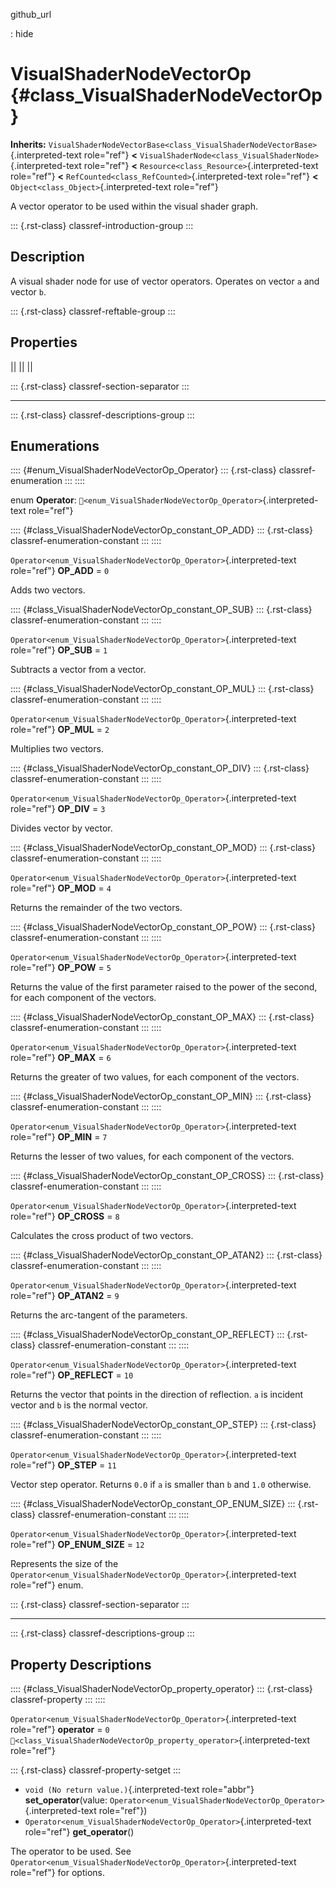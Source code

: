 github_url

:   hide

# VisualShaderNodeVectorOp {#class_VisualShaderNodeVectorOp}

**Inherits:**
`VisualShaderNodeVectorBase<class_VisualShaderNodeVectorBase>`{.interpreted-text
role="ref"} **\<**
`VisualShaderNode<class_VisualShaderNode>`{.interpreted-text role="ref"}
**\<** `Resource<class_Resource>`{.interpreted-text role="ref"} **\<**
`RefCounted<class_RefCounted>`{.interpreted-text role="ref"} **\<**
`Object<class_Object>`{.interpreted-text role="ref"}

A vector operator to be used within the visual shader graph.

::: {.rst-class}
classref-introduction-group
:::

## Description

A visual shader node for use of vector operators. Operates on vector `a`
and vector `b`.

::: {.rst-class}
classref-reftable-group
:::

## Properties

||
||
||

::: {.rst-class}
classref-section-separator
:::

------------------------------------------------------------------------

::: {.rst-class}
classref-descriptions-group
:::

## Enumerations

:::: {#enum_VisualShaderNodeVectorOp_Operator}
::: {.rst-class}
classref-enumeration
:::
::::

enum **Operator**:
`🔗<enum_VisualShaderNodeVectorOp_Operator>`{.interpreted-text
role="ref"}

:::: {#class_VisualShaderNodeVectorOp_constant_OP_ADD}
::: {.rst-class}
classref-enumeration-constant
:::
::::

`Operator<enum_VisualShaderNodeVectorOp_Operator>`{.interpreted-text
role="ref"} **OP_ADD** = `0`

Adds two vectors.

:::: {#class_VisualShaderNodeVectorOp_constant_OP_SUB}
::: {.rst-class}
classref-enumeration-constant
:::
::::

`Operator<enum_VisualShaderNodeVectorOp_Operator>`{.interpreted-text
role="ref"} **OP_SUB** = `1`

Subtracts a vector from a vector.

:::: {#class_VisualShaderNodeVectorOp_constant_OP_MUL}
::: {.rst-class}
classref-enumeration-constant
:::
::::

`Operator<enum_VisualShaderNodeVectorOp_Operator>`{.interpreted-text
role="ref"} **OP_MUL** = `2`

Multiplies two vectors.

:::: {#class_VisualShaderNodeVectorOp_constant_OP_DIV}
::: {.rst-class}
classref-enumeration-constant
:::
::::

`Operator<enum_VisualShaderNodeVectorOp_Operator>`{.interpreted-text
role="ref"} **OP_DIV** = `3`

Divides vector by vector.

:::: {#class_VisualShaderNodeVectorOp_constant_OP_MOD}
::: {.rst-class}
classref-enumeration-constant
:::
::::

`Operator<enum_VisualShaderNodeVectorOp_Operator>`{.interpreted-text
role="ref"} **OP_MOD** = `4`

Returns the remainder of the two vectors.

:::: {#class_VisualShaderNodeVectorOp_constant_OP_POW}
::: {.rst-class}
classref-enumeration-constant
:::
::::

`Operator<enum_VisualShaderNodeVectorOp_Operator>`{.interpreted-text
role="ref"} **OP_POW** = `5`

Returns the value of the first parameter raised to the power of the
second, for each component of the vectors.

:::: {#class_VisualShaderNodeVectorOp_constant_OP_MAX}
::: {.rst-class}
classref-enumeration-constant
:::
::::

`Operator<enum_VisualShaderNodeVectorOp_Operator>`{.interpreted-text
role="ref"} **OP_MAX** = `6`

Returns the greater of two values, for each component of the vectors.

:::: {#class_VisualShaderNodeVectorOp_constant_OP_MIN}
::: {.rst-class}
classref-enumeration-constant
:::
::::

`Operator<enum_VisualShaderNodeVectorOp_Operator>`{.interpreted-text
role="ref"} **OP_MIN** = `7`

Returns the lesser of two values, for each component of the vectors.

:::: {#class_VisualShaderNodeVectorOp_constant_OP_CROSS}
::: {.rst-class}
classref-enumeration-constant
:::
::::

`Operator<enum_VisualShaderNodeVectorOp_Operator>`{.interpreted-text
role="ref"} **OP_CROSS** = `8`

Calculates the cross product of two vectors.

:::: {#class_VisualShaderNodeVectorOp_constant_OP_ATAN2}
::: {.rst-class}
classref-enumeration-constant
:::
::::

`Operator<enum_VisualShaderNodeVectorOp_Operator>`{.interpreted-text
role="ref"} **OP_ATAN2** = `9`

Returns the arc-tangent of the parameters.

:::: {#class_VisualShaderNodeVectorOp_constant_OP_REFLECT}
::: {.rst-class}
classref-enumeration-constant
:::
::::

`Operator<enum_VisualShaderNodeVectorOp_Operator>`{.interpreted-text
role="ref"} **OP_REFLECT** = `10`

Returns the vector that points in the direction of reflection. `a` is
incident vector and `b` is the normal vector.

:::: {#class_VisualShaderNodeVectorOp_constant_OP_STEP}
::: {.rst-class}
classref-enumeration-constant
:::
::::

`Operator<enum_VisualShaderNodeVectorOp_Operator>`{.interpreted-text
role="ref"} **OP_STEP** = `11`

Vector step operator. Returns `0.0` if `a` is smaller than `b` and `1.0`
otherwise.

:::: {#class_VisualShaderNodeVectorOp_constant_OP_ENUM_SIZE}
::: {.rst-class}
classref-enumeration-constant
:::
::::

`Operator<enum_VisualShaderNodeVectorOp_Operator>`{.interpreted-text
role="ref"} **OP_ENUM_SIZE** = `12`

Represents the size of the
`Operator<enum_VisualShaderNodeVectorOp_Operator>`{.interpreted-text
role="ref"} enum.

::: {.rst-class}
classref-section-separator
:::

------------------------------------------------------------------------

::: {.rst-class}
classref-descriptions-group
:::

## Property Descriptions

:::: {#class_VisualShaderNodeVectorOp_property_operator}
::: {.rst-class}
classref-property
:::
::::

`Operator<enum_VisualShaderNodeVectorOp_Operator>`{.interpreted-text
role="ref"} **operator** = `0`
`🔗<class_VisualShaderNodeVectorOp_property_operator>`{.interpreted-text
role="ref"}

::: {.rst-class}
classref-property-setget
:::

- `void (No return value.)`{.interpreted-text role="abbr"}
  **set_operator**(value:
  `Operator<enum_VisualShaderNodeVectorOp_Operator>`{.interpreted-text
  role="ref"})
- `Operator<enum_VisualShaderNodeVectorOp_Operator>`{.interpreted-text
  role="ref"} **get_operator**()

The operator to be used. See
`Operator<enum_VisualShaderNodeVectorOp_Operator>`{.interpreted-text
role="ref"} for options.
